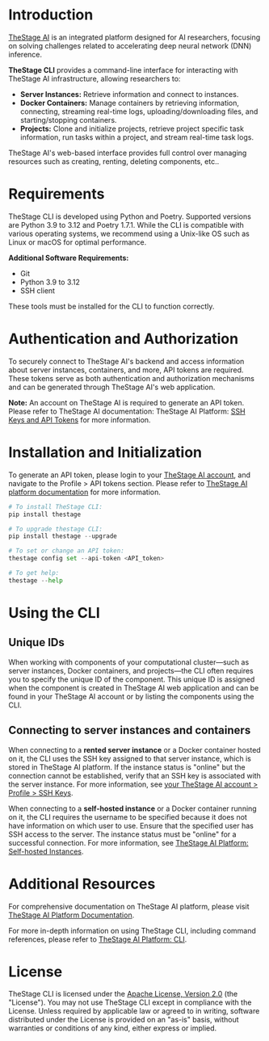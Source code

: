 # Introduction

[TheStage AI](https://app.thestage.ai/) is an integrated platform designed for AI researchers, focusing on solving challenges related to accelerating deep neural network (DNN) inference.

**TheStage CLI** provides a command-line interface for interacting with TheStage AI infrastructure, allowing researchers to:

- **Server Instances:** Retrieve information and connect to instances.
- **Docker Containers:** Manage containers by retrieving information, connecting, streaming real-time logs, uploading/downloading files, and starting/stopping containers.
- **Projects:** Clone and initialize projects, retrieve project specific task information, run tasks within a project, and stream real-time task logs.

TheStage AI's web-based interface provides full control over managing resources such as creating, renting, deleting components, etc..

# Requirements

TheStage CLI is developed using Python and Poetry. Supported versions are Python 3.9 to 3.12 and Poetry 1.7.1. While the CLI is compatible with various operating systems, we recommend using a Unix-like OS such as Linux or macOS for optimal performance.

**Additional Software Requirements:**

- Git
- Python 3.9 to 3.12
- SSH client

These tools must be installed for the CLI to function correctly.

# Authentication and Authorization

To securely connect to TheStage AI's backend and access information about server instances, containers, and more, API tokens are required. These tokens serve as both authentication and authorization mechanisms and can be generated through TheStage AI's web application.

**Note:** An account on TheStage AI is required to generate an API token. Please refer to TheStage AI documentation: TheStage AI Platform: [SSH Keys and API Tokens](https://docs.thestage.ai/platform/build/thestage-ai-ssh-keys-and-api-tokens.html) for more information.

# Installation and Initialization

To generate an API token, please login to your [TheStage AI account](https://app.thestage.ai/sign-in),  and navigate to the Profile > API tokens section. Please refer to [TheStage AI platform documentation](https://docs.thestage.ai/platform/build/thestage-ai-ssh-keys-and-api-tokens.html) for more information.

```python
# To install TheStage CLI:
pip install thestage

# To upgrade thestage CLI:
pip install thestage --upgrade

# To set or change an API token:
thestage config set --api-token <API_token>

# To get help:
thestage --help
```

# Using the CLI

## **Unique IDs**

When working with components of your computational cluster—such as server instances, Docker containers, and projects—the CLI often requires you to specify the unique ID of the component. This unique ID is assigned when the component is created in TheStage AI web application and can be found in your TheStage AI account or by listing the components using the CLI.

## **Connecting to server instances and containers**

When connecting to a **rented server instance** or a Docker container hosted on it, the CLI uses the SSH key assigned to that server instance, which is stored in TheStage AI platform. If the instance status is "online" but the connection cannot be established, verify that an SSH key is associated with the server instance. For more information, see [your TheStage AI account > Profile > SSH Keys](https://app.thestage.ai/profile/ssh).

When connecting to a **self-hosted instance** or a Docker container running on it, the CLI requires the username to be specified because it does not have information on which user to use. Ensure that the specified user has SSH access to the server. The instance status must be "online" for a successful connection. For more information, see [TheStage AI Platform: Self-hosted Instances](https://docs.thestage.ai/platform/build/thestage-ai-self-hosted-instances.html).

# Additional Resources

For comprehensive documentation on TheStage AI platform, please visit [TheStage AI Platform Documentation](https://docs.thestage.ai/platform/build/README.html).

For more in-depth information on using TheStage CLI, including command references, please refer to [TheStage AI Platform: CLI](https://docs.thestage.ai/platform/build/thestage-ai-cli.html).

# License

TheStage CLI is licensed under the [Apache License, Version 2.0](http://www.apache.org/licenses/LICENSE-2.0) (the "License"). You may not use TheStage CLI except in compliance with the License. Unless required by applicable law or agreed to in writing, software distributed under the License is provided on an "as-is" basis, without warranties or conditions of any kind, either express or implied.